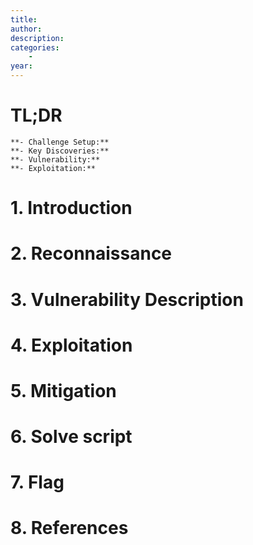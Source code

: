 ```yaml
---
title:
author:
description:
categories:
    -
year:
---
```


# TL;DR
    **- Challenge Setup:**
    **- Key Discoveries:**
    **- Vulnerability:**
    **- Exploitation:**

# 1. Introduction<a name="introduction"></a>

# 2. Reconnaissance<a name="reconnaissance"></a>

# 3. Vulnerability Description<a name="vulnerability description"></a>

# 4. Exploitation<a name="exploitation"></a>

# 5. Mitigation<a name="mitigation"></a>

# 6. Solve script<a name="solve script"></a>

# 7. Flag<a name="flag"></a>

# 8. References<a name="references"></a>
